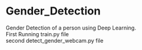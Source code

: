 # Gender_Detection
Gender Detection of a person using Deep Learning.<br>
First Running train.py file<br>
second detect_gender_webcam.py file<br>
